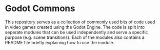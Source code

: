 # Godot Commons
This repository serves as a collection of commonly used bits of code used in video games created using the Godot Engine.
The code is split into seperate modules that can be used independently and serve a specific purpose (e.g.  scene transitions).
Each of the modules also contains a README file briefly explaining how to use the module.
